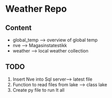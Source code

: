 # Weather Repo

## Content

* global_temp --> overview of global temp
* nve --> Magasinstatestikk
* weather --> local weather collection


## TODO

1. Insert Nve into Sql server--> latest file
2. Function to read files from lake --> class lake
3. Create py file to run It all

